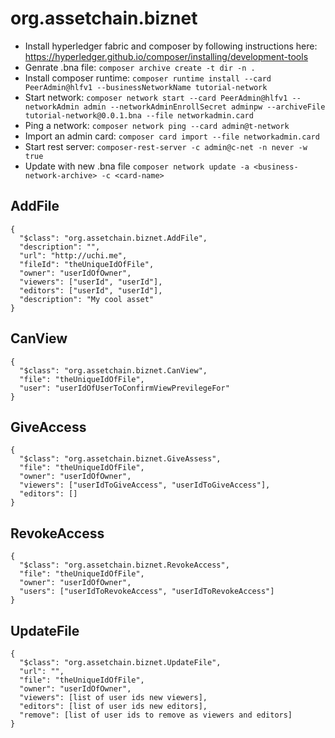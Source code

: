# org.assetchain.biznet

- Install hyperledger fabric and composer by following instructions here: https://hyperledger.github.io/composer/installing/development-tools
- Genrate .bna file: `composer archive create -t dir -n .`
- Install composer runtime: `composer runtime install --card PeerAdmin@hlfv1 --businessNetworkName tutorial-network`
- Start network: `composer network start --card PeerAdmin@hlfv1 --networkAdmin admin --networkAdminEnrollSecret adminpw --archiveFile tutorial-network@0.0.1.bna --file networkadmin.card`
- Ping a network: `composer network ping --card admin@t-network`
- Import an admin card: `composer card import --file networkadmin.card`
- Start rest server: `composer-rest-server -c admin@c-net -n never -w true`
- Update with new .bna file `composer network update -a <business-network-archive> -c <card-name>`

## AddFile

```
{
  "$class": "org.assetchain.biznet.AddFile",
  "description": "",
  "url": "http://uchi.me",
  "fileId": "theUniqueIdOfFile",
  "owner": "userIdOfOwner",
  "viewers": ["userId", "userId"],
  "editors": ["userId", "userId"],
  "description": "My cool asset"
}
```



##  CanView
```
{
  "$class": "org.assetchain.biznet.CanView",
  "file": "theUniqueIdOfFile",
  "user": "userIdOfUserToConfirmViewPrevilegeFor"
}

```


## GiveAccess
```
{
  "$class": "org.assetchain.biznet.GiveAssess",
  "file": "theUniqueIdOfFile",
  "owner": "userIdOfOwner",
  "viewers": ["userIdToGiveAccess", "userIdToGiveAccess"],
  "editors": []
}
```


## RevokeAccess
```
{
  "$class": "org.assetchain.biznet.RevokeAccess",
  "file": "theUniqueIdOfFile",
  "owner": "userIdOfOwner",
  "users": ["userIdToRevokeAccess", "userIdToRevokeAccess"]
}
```

## UpdateFile

```
{
  "$class": "org.assetchain.biznet.UpdateFile",
  "url": "",
  "file": "theUniqueIdOfFile",
  "owner": "userIdOfOwner",
  "viewers": [list of user ids new viewers],
  "editors": [list of user ids new editors],
  "remove": [list of user ids to remove as viewers and editors]
}
```

